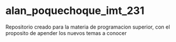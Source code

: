 # alan_poquechoque_imt_231
Repositorio creado para la materia de programacion superior, con el proposito de apender los nuevos temas a conocer
